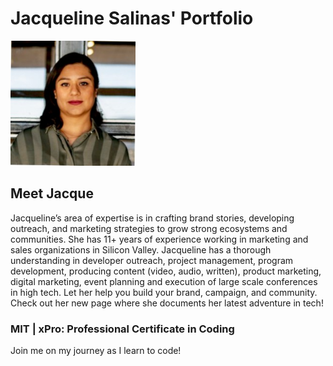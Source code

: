 <html>
<body>
<h1> Jacqueline Salinas' Portfolio</h1>
<section>
<section>
<img src="bio_pic.jpeg" alt="Jacque Salinas" width="200" height="200">
<section>
<h2> Meet Jacque</h2>
<section>
<section>
<p> Jacqueline’s area of expertise is in crafting brand stories, developing outreach, and marketing strategies to grow strong ecosystems and communities. She has 11+ years of experience working in marketing and sales organizations in Silicon Valley. Jacqueline has a thorough understanding in developer outreach, project management, program development, producing content (video, audio, written), product marketing, digital marketing, event planning and execution of large scale conferences in high tech. Let her help you build your brand, campaign, and community. Check out her new page where she documents her latest adventure in tech!</p>
<section>
<section>
<h3> MIT | xPro: Professional Certificate in Coding</h3>
<section>
<p> Join me on my journey as I learn to code!<p/>
